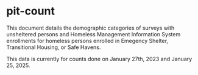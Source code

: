 # pit-count
This document details the demographic categories of surveys with unsheltered persons and Homeless Management Information System enrollments for homeless persons enrolled in Emegency Shelter, Transitional Housing, or Safe Havens. 

This data is currently for counts done on January 27th, 2023 and January 25, 2025. 
